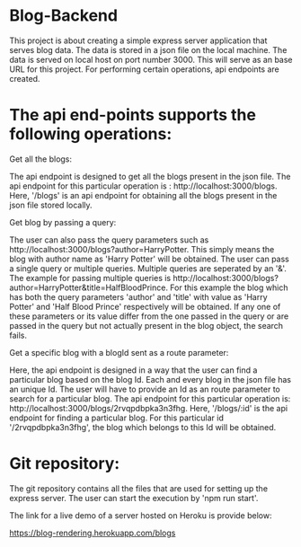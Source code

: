 # Blog-Backend

This project is about creating a simple express server application that serves blog data. The data is stored in a json file on the local machine. The data is served on local host on port number 3000. This will serve as an base URL for this project. For performing certain operations, api endpoints are created.

# The api end-points supports the following operations:

Get all the blogs:

The api endpoint is designed to get all the blogs present in the json file. The api endpoint for this particular operation is : http://localhost:3000/blogs. Here, '/blogs' is an api endpoint for obtaining all the blogs present in the json file stored locally.

Get blog by passing a query:

The user can also pass the query parameters such as http://localhost:3000/blogs?author=HarryPotter. This simply means the blog with author name as 'Harry Potter' will be obtained. The user can pass a single query or multiple queries. Multiple queries are seperated by an '&'. The example for passing multiple queries is http://localhost:3000/blogs?author=HarryPotter&title=HalfBloodPrince. For this example the blog which has both the query parameters 'author' and 'title' with value as 'Harry Potter' and 'Half Blood Prince' respectively will be obtained. If any one of these parameters or its value differ from the one passed in the query or are passed in the query but not actually present in the blog object, the search fails.  


Get a specific blog with a blogId sent as a route parameter:

Here, the api endpoint is designed in a way that the user can find a particular blog based on the blog Id. Each and every blog in the json file has an unique Id. The user will have to provide an Id as an route parameter to search for a particular blog. The api endpoint for this particular operation is: http://localhost:3000/blogs/2rvqpdbpka3n3fhg. Here, '/blogs/:id' is the api endpoint for finding a particular blog. For this particular id '/2rvqpdbpka3n3fhg', the blog which belongs to this Id will be obtained.

# Git repository:
The git repository contains all the files that are used for setting up the express server. The user can start the execution by 'npm run start'.

The link for a live demo of a server hosted on Heroku is provide below: 

https://blog-rendering.herokuapp.com/blogs

